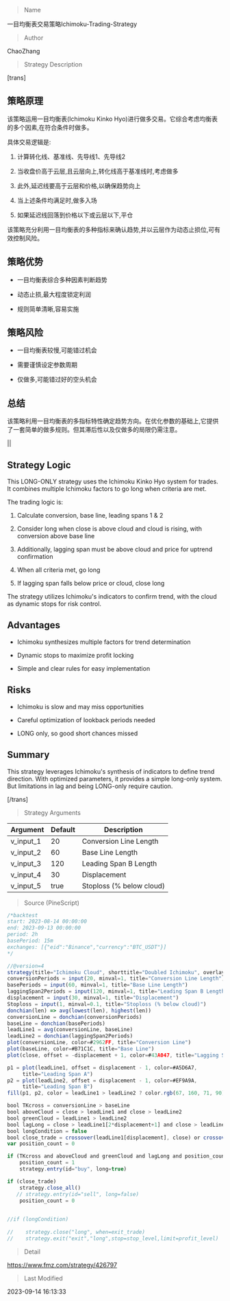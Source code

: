 
> Name

一目均衡表交易策略Ichimoku-Trading-Strategy

> Author

ChaoZhang

> Strategy Description


[trans]  

## 策略原理

该策略运用一目均衡表(Ichimoku Kinko Hyo)进行做多交易。它综合考虑均衡表的多个因素,在符合条件时做多。

具体交易逻辑是:

1. 计算转化线、基准线、先导线1、先导线2

2. 当收盘价高于云层,且云层向上,转化线高于基准线时,考虑做多

3. 此外,延迟线要高于云层和价格,以确保趋势向上

4. 当上述条件均满足时,做多入场

5. 如果延迟线回落到价格以下或云层以下,平仓

该策略充分利用一目均衡表的多种指标来确认趋势,并以云层作为动态止损位,可有效控制风险。

## 策略优势

- 一目均衡表综合多种因素判断趋势

- 动态止损,最大程度锁定利润

- 规则简单清晰,容易实施

## 策略风险

- 一目均衡表较慢,可能错过机会

- 需要谨慎设定参数周期

- 仅做多,可能错过好的空头机会

## 总结

该策略利用一目均衡表的多指标特性确定趋势方向。在优化参数的基础上,它提供了一套简单的做多规则。但其滞后性以及仅做多的局限仍需注意。


||

## Strategy Logic

This LONG-ONLY strategy uses the Ichimoku Kinko Hyo system for trades. It combines multiple Ichimoku factors to go long when criteria are met.

The trading logic is:

1. Calculate conversion, base line, leading spans 1 & 2

2. Consider long when close is above cloud and cloud is rising, with conversion above base line 

3. Additionally, lagging span must be above cloud and price for uptrend confirmation

4. When all criteria met, go long

5. If lagging span falls below price or cloud, close long

The strategy utilizes Ichimoku's indicators to confirm trend, with the cloud as dynamic stops for risk control. 

## Advantages

- Ichimoku synthesizes multiple factors for trend determination

- Dynamic stops to maximize profit locking

- Simple and clear rules for easy implementation

## Risks

- Ichimoku is slow and may miss opportunities 

- Careful optimization of lookback periods needed

- LONG only, so good short chances missed

## Summary

This strategy leverages Ichimoku's synthesis of indicators to define trend direction. With optimized parameters, it provides a simple long-only system. But limitations in lag and being LONG-only require caution.

[/trans]

> Strategy Arguments



|Argument|Default|Description|
|----|----|----|
|v_input_1|20|Conversion Line Length|
|v_input_2|60|Base Line Length|
|v_input_3|120|Leading Span B Length|
|v_input_4|30|Displacement|
|v_input_5|true|Stoploss (% below cloud)|


> Source (PineScript)

``` javascript
/*backtest
start: 2023-08-14 00:00:00
end: 2023-09-13 00:00:00
period: 2h
basePeriod: 15m
exchanges: [{"eid":"Binance","currency":"BTC_USDT"}]
*/

//@version=4
strategy(title="Ichimoku Cloud", shorttitle="Doubled Ichimoku", overlay=true, initial_capital=1000, default_qty_value=100, default_qty_type=strategy.percent_of_equity)
conversionPeriods = input(20, minval=1, title="Conversion Line Length")
basePeriods = input(60, minval=1, title="Base Line Length")
laggingSpan2Periods = input(120, minval=1, title="Leading Span B Length")
displacement = input(30, minval=1, title="Displacement")
Stoploss = input(1, minval=0.1, title="Stoploss (% below cloud)") 
donchian(len) => avg(lowest(len), highest(len))
conversionLine = donchian(conversionPeriods)
baseLine = donchian(basePeriods)
leadLine1 = avg(conversionLine, baseLine)
leadLine2 = donchian(laggingSpan2Periods)
plot(conversionLine, color=#2962FF, title="Conversion Line")
plot(baseLine, color=#B71C1C, title="Base Line")
plot(close, offset = -displacement + 1, color=#43A047, title="Lagging Span")

p1 = plot(leadLine1, offset = displacement - 1, color=#A5D6A7,
	 title="Leading Span A")
p2 = plot(leadLine2, offset = displacement - 1, color=#EF9A9A,
	 title="Leading Span B")
fill(p1, p2, color = leadLine1 > leadLine2 ? color.rgb(67, 160, 71, 90) : color.rgb(244, 67, 54, 90))

bool TKcross = conversionLine > baseLine
bool aboveCloud = close > leadLine1 and close > leadLine2
bool greenCloud = leadLine1 > leadLine2
bool lagLong = close > leadLine1[2*displacement+1] and close > leadLine2[2*displacement+1] and close > close[displacement]
bool longCondition = false
bool close_trade = crossover(leadLine1[displacement], close) or crossover (leadLine2[displacement], close) or close < close[displacement] or crossover(baseLine, close)
var position_count = 0 

if (TKcross and aboveCloud and greenCloud and lagLong and position_count==0)
    position_count = 1
    strategy.entry(id="buy", long=true)

if (close_trade)
    strategy.close_all()
   // strategy.entry(id="sell", long=false)
    position_count = 0

    
//if (longCondition)
   
//    strategy.close("long", when=exit_trade)
//    strategy.exit("exit","long",stop=stop_level,limit=profit_level)
```

> Detail

https://www.fmz.com/strategy/426797

> Last Modified

2023-09-14 16:13:33
